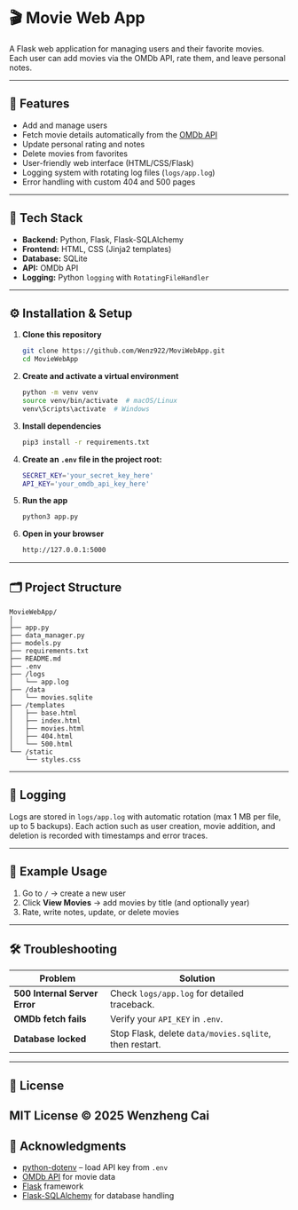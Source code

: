 # 🎬 Movie Web App

A Flask web application for managing users and their favorite movies.  
Each user can add movies via the OMDb API, rate them, and leave personal notes.

---

## 🚀 Features

- Add and manage users  
- Fetch movie details automatically from the [OMDb API](https://www.omdbapi.com/)  
- Update personal rating and notes  
- Delete movies from favorites  
- User-friendly web interface (HTML/CSS/Flask)  
- Logging system with rotating log files (`logs/app.log`)  
- Error handling with custom 404 and 500 pages  

---

## 🧰 Tech Stack

- **Backend:** Python, Flask, Flask-SQLAlchemy  
- **Frontend:** HTML, CSS (Jinja2 templates)  
- **Database:** SQLite  
- **API:** OMDb API  
- **Logging:** Python `logging` with `RotatingFileHandler`

---

## ⚙️ Installation & Setup

1. **Clone this repository**
   ```bash
   git clone https://github.com/Wenz922/MoviWebApp.git
   cd MovieWebApp
2. **Create and activate a virtual environment**
   ```bash
   python -m venv venv
   source venv/bin/activate  # macOS/Linux
   venv\Scripts\activate  # Windows
3. **Install dependencies**
   ```bash
   pip3 install -r requirements.txt
4. **Create an `.env` file in the project root:**
   ```bash
   SECRET_KEY='your_secret_key_here'
   API_KEY='your_omdb_api_key_here'
5. **Run the app**
   ```bash
   python3 app.py
6. **Open in your browser**
   ```bash
   http://127.0.0.1:5000

---

## 🗂️ Project Structure

    MovieWebApp/
    │
    ├── app.py
    ├── data_manager.py
    ├── models.py
    ├── requirements.txt
    ├── README.md
    ├── .env
    ├── /logs
    │   └── app.log
    ├── /data
    │   └── movies.sqlite
    ├── /templates
    │   ├── base.html
    │   ├── index.html
    │   ├── movies.html
    │   ├── 404.html
    │   └── 500.html
    └── /static
        └── styles.css

---

## 🧾 Logging

Logs are stored in `logs/app.log` with automatic rotation (max 1 MB per file, up to 5 backups).
Each action such as user creation, movie addition, and deletion is recorded with timestamps and error traces.

---

## 🧠 Example Usage

1. Go to `/` → create a new user
2. Click **View Movies** → add movies by title (and optionally year)
3. Rate, write notes, update, or delete movies

---

## 🛠️ Troubleshooting

| Problem                       | Solution                                               |
| ----------------------------- | ------------------------------------------------------ |
| **500 Internal Server Error** | Check `logs/app.log` for detailed traceback.           |
| **OMDb fetch fails**          | Verify your `API_KEY` in `.env`.                       |
| **Database locked**           | Stop Flask, delete `data/movies.sqlite`, then restart. |

---

## 📜 License

MIT License © 2025 Wenzheng Cai
---

## 💬 Acknowledgments

- [python-dotenv](https://pypi.org/project/python-dotenv/) – load API key from `.env`  
- [OMDb API](https://www.omdbapi.com/) for movie data
- [Flask](https://https://flask.palletsprojects.com/en/stable/) framework
- [Flask-SQLAlchemy](https://flask-sqlalchemy.readthedocs.io/en/stable/) for database handling  
